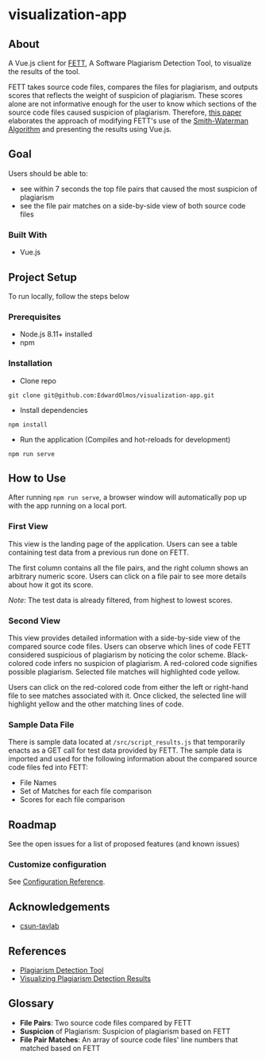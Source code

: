 # visualization-app

## About

A Vue.js client for [FETT](https://github.com/lawtonnichols/plagiarism-detector), A Software Plagiarism Detection Tool, to visualize the results of the tool. 

FETT takes source code files, compares the files for plagiarism, and outputs scores that reflects the weight of suspicion of plagiarism. These scores alone are not informative enough for the user to know which sections of the source code files caused suspicion of plagiarism. Therefore, [this paper](http://hdl.handle.net/10211.3/218231) elaborates the approach of modifying FETT's use of the [Smith-Waterman Algorithm](https://en.wikipedia.org/wiki/Smith%E2%80%93Waterman_algorithm) and presenting the results using Vue.js. 

## Goal

Users should be able to:
* see within 7 seconds the top file pairs that caused the most suspicion of plagiarism
* see the file pair matches on a side-by-side view of both source code files

### Built With
* Vue.js

## Project Setup
To run locally, follow the steps below

### Prerequisites
* Node.js 8.11+ installed
* npm

### Installation
* Clone repo 
```
git clone git@github.com:EdwardOlmos/visualization-app.git
```
* Install dependencies
```
npm install
```
* Run the application (Compiles and hot-reloads for development)
```
npm run serve
```

## How to Use
After running `npm run serve`, a browser window will automatically pop up with the app running on a local port. 

### First View
This view is the landing page of the application. Users can see a table containing test data from a previous run done on FETT. 

The first column contains all the file pairs, and the right column shows an arbitrary numeric score. Users can click on a file pair to see more details about how it got its score. 

*Note*: The test data is already filtered, from highest to lowest scores. 

### Second View 
This view provides detailed information with a side-by-side view of the compared source code files. Users can observe which lines of code FETT considered suspicious of plagiarism by noticing the color scheme. 
Black-colored code infers no suspicion of plagiarism.
A red-colored code signifies possible plagiarism.
Selected file matches will highlighted code yellow.

Users can click on the red-colored code from either the left or right-hand file to see matches associated with it. Once clicked, the selected line will highlight yellow and the other matching lines of code. 

### Sample Data File
There is sample data located at `/src/script_results.js` that temporarily enacts as a GET call for test data provided by FETT. The sample data is imported and used for the following information about the compared source code files fed into FETT:
* File Names
* Set of Matches for each file comparison
* Scores for each file comparison

## Roadmap
See the open issues for a list of proposed features (and known issues)

### Customize configuration
See [Configuration Reference](https://cli.vuejs.org/config/).

## Acknowledgements
* [csun-tavlab](https://github.com/csun-tavlab)

## References
* [Plagiarism Detection Tool](https://dl.acm.org/doi/10.1145/3304221.3319789)
* [Visualizing Plagiarism Detection Results](http://hdl.handle.net/10211.3/218231)

## Glossary
* **File Pairs**: Two source code files compared by FETT
* **Suspicion** of Plagiarism: Suspicion of plagiarism based on FETT
* **File Pair Matches**: An array of source code files' line numbers that matched based on FETT

